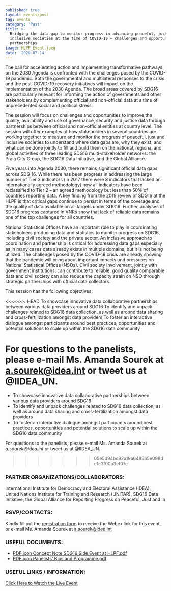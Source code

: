 ```yaml
---
published: true
layout: events/post
tag: events
category: 'Past'
title: >-
  Bridging the data gap to monitor progress in advancing peaceful, just and
  inclusive societies at the time of COVID-19 – challenges and opportunities for
  partnerships
image: HLPF_Event.jpeg
date: '2020-07-14'
---
```

The call for accelerating action and implementing transformative pathways on the 2030 Agenda is confronted with the challenges posed by the COVID-19 pandemic. Both the governmental and multilateral responses to the crisis and the post-COVID-19 recovery initiatives will impact on the implementation of the 2030 Agenda. The broad areas covered by SDG16 are particularly relevant for informing the action of governments and other stakeholders by complementing official and non-official data at a time of unprecedented social and political stress.

The session will focus on challenges and opportunities to improve the quality, availability and use of governance, security and justice data through partnerships between official and non-official entities at country level. The session will offer examples of how stakeholders in several countries are working together to measure and monitor the progress of peaceful, just and inclusive societies  to  understand where data gaps are, why they exist, and what can be done jointly to fill  and build them on the national, regional and global activities of three leading SDG16 multi-stakeholder networks: the Praia City Group, the SDG16 Data Initiative, and the Global Alliance.

Five years into Agenda 2030, there remains significant official data gaps across SDG 16. While there has been progress in addressing the large number of Tier 3 indicators (in 2017 there were 8 indicators that lacked an internationally agreed methodology) now all indicators have been reclassified to Tier 2 – an agreed methodology but less than 50% of countries reporting data. A key finding from the 2019 review of SDG16 at the HLPF is that critical gaps continue to persist in terms of the coverage and the quality of data available on all targets under SDG16. Further, analyses of SDG16 progress captured in VNRs show that lack of reliable data remains one of the top challenges for all countries.

National Statistical Offices have an important role to play in coordinating stakeholders producing data and statistics to monitor progress on SDG16, including civil society and the private sector. An inclusive approach to coordination and partnership is critical for addressing data gaps especially as in many cases data already exists in multiple domains, but it is not being utilized. The challenges posed by the COVID-19 crisis are already showing that the pandemic will bring about important impacts and pressures on National Statistical Offices (NSOs). Civil society involvement, jointly with government institutions, can contribute to reliable, good quality comparable data and civil society can also reduce the capacity strain on NSO through strategic partnerships with official data collectors.

This session has the following objectives:

<<<<<<< HEAD
To showcase innovative data collaborative partnerships between various data providers around SDG16
To identify and unpack challenges related to SDG16 data collection, as well as around data sharing and cross-fertilization amongst data providers
To foster an interactive dialogue amongst participants around best practices, opportunities and potential solutions to scale up within the SDG16 data community

For questions to the panelists, please e-mail Ms. Amanda Sourek at a.sourek@idea.int or tweet us at @IIDEA_UN.
=======
- To showcase innovative data collaborative partnerships between various data providers around SDG16
- To identify and unpack challenges related to SDG16 data collection, as well as around data sharing and cross-fertilization amongst data providers
- To foster an interactive dialogue amongst participants around best practices, opportunities and potential solutions to scale up within the SDG16 data community
 
For questions to the panelists, please e-mail Ms. Amanda Sourek at _a.sourek@idea.int_ or tweet us at @IIDEA_UN.
>>>>>>> 05e5d94bc92a19a6485b5e098de1c3f00a3ef07e

### PARTNER ORGANIZATIONS/COLLABORATORS: 
International Institute for Democracy and Electoral Assistance (IDEA), United Nations Institute for Training and Research (UNITAR), SDG16 Data Initiative, the Global Alliance for Reporting Progress on Peaceful, Just and In

### RSVP/CONTACTS: 
Kindly fill out the [registration form](https://forms.office.com/Pages/ResponsePage.aspx?id=s_PyQFopw02zVuV_On1HWbJw9hWPQAtGpb7ggekfoghUM1RTQUFVSEVEMjBPTVkxNVY1U00yT01aTy4u) to receive the Webex link for this event, or e-mail Ms. Amanda Sourek at a.sourek@idea.int

### USEFUL DOCUMENTS: 
- [PDF icon Concept Note SDG16 Side Event at HLPF.pdf](https://www.idea.int/sites/default/files/events/Concept%20Note%20SDG16%20Side%20Event%20at%20HLPF.pdf)
- [PDF icon Panelists’ Bios and Programme.pdf](https://www.idea.int/sites/default/files/events/Panelists%E2%80%99%20Bios%20and%20Programme.pdf)

### USEFUL LINKS / INFORMATION: 
[Click Here to Watch the Live Event](https://youtu.be/jH3ZLCCOX24)
